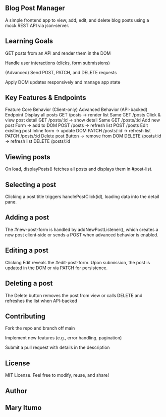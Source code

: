 ## Blog Post Manager
A simple frontend app to view, add, edit, and delete blog posts using a mock REST API via json‑server.

## Learning Goals
GET posts from an API and render them in the DOM

Handle user interactions (clicks, form submissions)

(Advanced) Send POST, PATCH, and DELETE requests

Apply DOM updates responsively and manage app state


## Key Features & Endpoints
Feature	Core Behavior (Client-only)	Advanced Behavior (API-backed)	Endpoint
Display all posts	GET /posts → render list	Same	GET /posts
Click & view post detail	GET /posts/:id → show detail	Same  GET /posts/:id
Add new post	Form → add to DOM	POST /posts → refresh list	 POST /posts
Edit existing post	Inline form → update DOM	PATCH /posts/:id → refresh list	 PATCH /posts/:id
Delete post	Button → remove from DOM	DELETE /posts/:id → refresh list	 DELETE /posts/:id


## Viewing posts
On load, displayPosts() fetches all posts and displays them in #post-list.

## Selecting a post
Clicking a post title triggers handlePostClick(id), loading data into the detail pane.

## Adding a post
The #new-post-form is handled by addNewPostListener(), which creates a new post client‑side or sends a POST when advanced behavior is enabled.

## Editing a post
Clicking Edit reveals the #edit-post-form. Upon submission, the post is updated in the DOM or via PATCH for persistence.

## Deleting a post
The Delete button removes the post from view or calls DELETE and refreshes the list when API-backed

## Contributing
Fork the repo and branch off main

Implement new features (e.g., error handling, pagination)

Submit a pull request with details in the description 

## License
MIT License. Feel free to modify, reuse, and share!
## Author
  ## Mary Itumo
